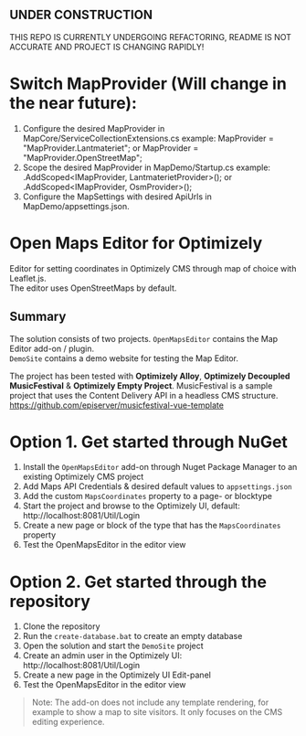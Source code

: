 ## UNDER CONSTRUCTION
THIS REPO IS CURRENTLY UNDERGOING REFACTORING, README IS NOT ACCURATE AND PROJECT IS CHANGING RAPIDLY!

# Switch MapProvider (Will change in the near future): 
1. Configure the desired MapProvider in MapCore/ServiceCollectionExtensions.cs
example: MapProvider = "MapProvider.Lantmateriet"; or MapProvider = "MapProvider.OpenStreetMap";
2. Scope the desired MapProvider in MapDemo/Startup.cs
example: .AddScoped<IMapProvider, LantmaterietProvider>(); or .AddScoped<IMapProvider, OsmProvider>();
3. Configure the MapSettings with desired ApiUrls in MapDemo/appsettings.json.

# Open Maps Editor for Optimizely
Editor for setting coordinates in Optimizely CMS through map of choice with Leaflet.js.<br/>
The editor uses OpenStreetMaps by default. 

## Summary
The solution consists of two projects.
`OpenMapsEditor` contains the Map Editor add-on / plugin.<br/>
`DemoSite` contains a demo website for testing the Map Editor.

The project has been tested with **Optimizely Alloy**, **Optimizely Decoupled MusicFestival** & **Optimizely Empty Project**.
MusicFestival is a sample project that uses the Content Delivery API in a headless CMS structure. https://github.com/episerver/musicfestival-vue-template

# Option 1. Get started through NuGet
1. Install the `OpenMapsEditor` add-on through Nuget Package Manager to an existing Optimizely CMS project
1. Add Maps API Credentials & desired default values to `appsettings.json`
1. Add the custom `MapsCoordinates` property to a page- or blocktype
1. Start the project and browse to the Optimizely UI, default: http://localhost:8081/Util/Login
1. Create a new page or block of the type that has the `MapsCoordinates` property
1. Test the OpenMapsEditor in the editor view

# Option 2. Get started through the repository
1. Clone the repository
1. Run the `create-database.bat` to create an empty database
1. Open the solution and start the `DemoSite` project 
1. Create an admin user in the Optimizely UI: http://localhost:8081/Util/Login
1. Create a new page in the Optimizely UI Edit-panel
1. Test the OpenMapsEditor in the editor view

> Note: The add-on does not include any template rendering, for example to show a map to site visitors. It only focuses on the CMS editing experience.
